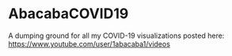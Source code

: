 # AbacabaCOVID19
A dumping ground for all my COVID-19 visualizations posted here: https://www.youtube.com/user/1abacaba1/videos
